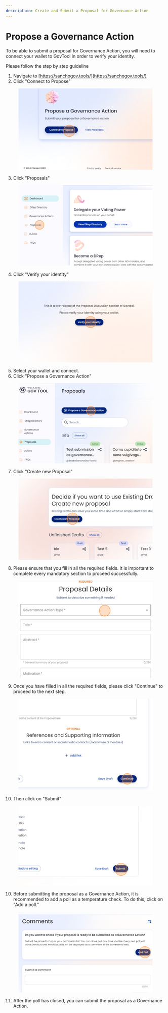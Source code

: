 ```yaml
---
description: Create and Submit a Proposal for Governance Action
---
```


# Propose a Governance Action

To be able to submit a proposal for Governance Action, you will need to connect your wallet to GovTool in order to verify your identity.&#x20;

Please follow the step by step guideline

1. Navigate to [https://sanchogov.tools/](https://sanchogov.tools/)
2. Click "Connect to Propose"

<figure><img src="../../../.gitbook/assets/image.png" alt=""><figcaption></figcaption></figure>

3. Click "Proposals"

<figure><img src="../../../.gitbook/assets/image (1).png" alt=""><figcaption></figcaption></figure>

4. Click "Verify your identity"

<figure><img src="../../../.gitbook/assets/image (2).png" alt=""><figcaption></figcaption></figure>

5. Select your wallet and connect.
6. Click "Propose a Governance Action"

<figure><img src="../../../.gitbook/assets/proposal 1.png" alt=""><figcaption></figcaption></figure>

7. Click "Create new Proposal"

<figure><img src="../../../.gitbook/assets/image (4).png" alt=""><figcaption></figcaption></figure>

8. Please ensure that you fill in all the required fields. It is important to complete every mandatory section to proceed successfully.

<figure><img src="../../../.gitbook/assets/image (5).png" alt=""><figcaption></figcaption></figure>

9. Once you have filled in all the required fields, please click "Continue" to proceed to the next step.

<figure><img src="../../../.gitbook/assets/image (6).png" alt=""><figcaption></figcaption></figure>

10. Then click on "Submit"

<figure><img src="../../../.gitbook/assets/image (8).png" alt=""><figcaption></figcaption></figure>

10. Before submitting the proposal as a Governance Action, it is recommended to add a poll as a temperature check. To do this, click on "Add a poll."

<figure><img src="../../../.gitbook/assets/image (7).png" alt=""><figcaption></figcaption></figure>

11. After the poll has closed, you can submit the proposal as a Governance Action.
